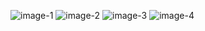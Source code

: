 ![image-1](https://ibb.co/txy3LHh)
![image-2](https://ibb.co/PY5242P)
![image-3](https://ibb.co/p1WW4Bn)
![image-4](https://ibb.co/Hg7NxX8)
